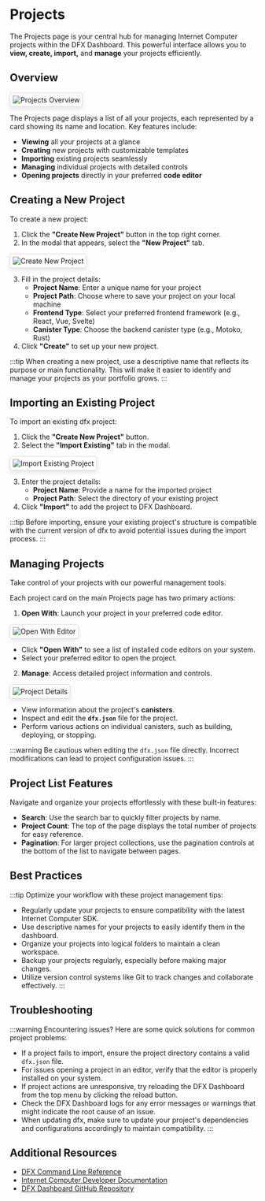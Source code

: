 # Projects

The Projects page is your central hub for managing Internet Computer projects within the DFX Dashboard. This powerful interface allows you to **view, create, import,** and **manage** your projects efficiently.

## Overview

<div class="image-border">

![Projects Overview](/features/projects/projects-overview.png)

</div>

The Projects page displays a list of all your projects, each represented by a card showing its name and location. Key features include:

- **Viewing** all your projects at a glance
- **Creating** new projects with customizable templates
- **Importing** existing projects seamlessly
- **Managing** individual projects with detailed controls
- **Opening projects** directly in your preferred **code editor**

## Creating a New Project

To create a new project:

1. Click the **"Create New Project"** button in the top right corner.
2. In the modal that appears, select the **"New Project"** tab.

<div class="image-border">

![Create New Project](/features/projects/create-new-project.png)

</div>

3. Fill in the project details:
   - **Project Name**: Enter a unique name for your project
   - **Project Path**: Choose where to save your project on your local machine
   - **Frontend Type**: Select your preferred frontend framework (e.g., React, Vue, Svelte)
   - **Canister Type**: Choose the backend canister type (e.g., Motoko, Rust)
4. Click **"Create"** to set up your new project.

:::tip
When creating a new project, use a descriptive name that reflects its purpose or main functionality. This will make it easier to identify and manage your projects as your portfolio grows.
:::

## Importing an Existing Project

To import an existing dfx project:

1. Click the **"Create New Project"** button.
2. Select the **"Import Existing"** tab in the modal.

<div class="image-border">

![Import Existing Project](/features/projects/import-existing-project.png)

</div>

3. Enter the project details:
   - **Project Name**: Provide a name for the imported project
   - **Project Path**: Select the directory of your existing project
4. Click **"Import"** to add the project to DFX Dashboard.

:::tip
Before importing, ensure your existing project's structure is compatible with the current version of dfx to avoid potential issues during the import process.
:::

## Managing Projects

Take control of your projects with our powerful management tools.

Each project card on the main Projects page has two primary actions:

1. **Open With**: Launch your project in your preferred code editor.

<div class="image-border">

![Open With Editor](/features/projects/open-with-editor.png)

</div>

   - Click **"Open With"** to see a list of installed code editors on your system.
   - Select your preferred editor to open the project.

2. **Manage**: Access detailed project information and controls.

<div class="image-border">

![Project Details](/features/projects/project-details.png)

</div>

   - View information about the project's **canisters**.
   - Inspect and edit the **`dfx.json`** file for the project.
   - Perform various actions on individual canisters, such as building, deploying, or stopping.

:::warning
Be cautious when editing the `dfx.json` file directly. Incorrect modifications can lead to project configuration issues.
:::

## Project List Features

Navigate and organize your projects effortlessly with these built-in features:

- **Search**: Use the search bar to quickly filter projects by name.
- **Project Count**: The top of the page displays the total number of projects for easy reference.
- **Pagination**: For larger project collections, use the pagination controls at the bottom of the list to navigate between pages.

## Best Practices

:::tip
Optimize your workflow with these project management tips:

- Regularly update your projects to ensure compatibility with the latest Internet Computer SDK.
- Use descriptive names for your projects to easily identify them in the dashboard.
- Organize your projects into logical folders to maintain a clean workspace.
- Backup your projects regularly, especially before making major changes.
- Utilize version control systems like Git to track changes and collaborate effectively.
:::

## Troubleshooting

:::warning
Encountering issues? Here are some quick solutions for common project problems:

- If a project fails to import, ensure the project directory contains a valid `dfx.json` file.
- For issues opening a project in an editor, verify that the editor is properly installed on your system.
- If project actions are unresponsive, try reloading the DFX Dashboard from the top menu by clicking the reload button.
- Check the DFX Dashboard logs for any error messages or warnings that might indicate the root cause of an issue.
- When updating dfx, make sure to update your project's dependencies and configurations accordingly to maintain compatibility.
:::

## Additional Resources

- [DFX Command Line Reference](/dfx-reference)
- [Internet Computer Developer Documentation](https://internetcomputer.org/docs/current/developer-docs/)
- [DFX Dashboard GitHub Repository](https://github.com/dfinity/dfx-dashboard)

<style>
.image-border img {
    border: 1px solid #ddd;
    border-radius: 4px;
    padding: 5px;
    box-shadow: 0 4px 8px rgba(0,0,0,0.1);
}

.vp-doc h2 {
    border-top: 1px solid #eaecef;
    padding-top: 24px;
    margin-top: 24px;
}
</style>